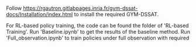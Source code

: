 # 

Follow https://rgautron.gitlabpages.inria.fr/gym-dssat-docs/Installation/index.html to install the required GYM-DSSAT.

For RL-based policy training, the code can be found the folder of 'RL-based Training'. Run 'Baseline.ipynb' to get the results of the baseline method. Run 'Full_observation.ipynb' to train policies under full observation with required  
